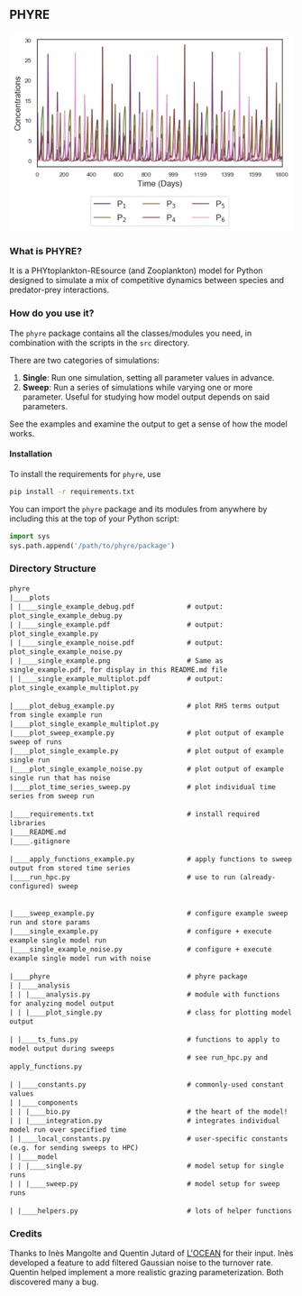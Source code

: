 ## PHYRE

![single example time series plot](assets/single_example.png)

### What is PHYRE?

It is a PHYtoplankton-REsource (and Zooplankton) model for Python designed to simulate 
a mix of competitive dynamics between species and predator-prey interactions.

### How do you use it?

The `phyre` package contains all the classes/modules you need, in combination with the scripts in the `src` directory.

There are two categories of simulations:

1. **Single**: Run one simulation, setting all parameter values in advance.
1. **Sweep**: Run a series of simulations while varying one or more parameter. Useful for studying how model output depends on said parameters.

See the examples and examine the output to get a sense of how the model works.

#### Installation

To install the requirements for `phyre`, use

```bash
pip install -r requirements.txt
```

You can import the `phyre` package and its modules from anywhere by including this
 at the top of your Python script:

```python
import sys
sys.path.append('/path/to/phyre/package')
```

### Directory Structure

<pre class="language-bash"><code class="language-bash">phyre
|____plots
| |____single_example_debug.pdf             # output: plot_single_example_debug.py
| |____single_example.pdf                   # output: plot_single_example.py
| |____single_example_noise.pdf             # output: plot_single_example_noise.py
| |____single_example.png                   # Same as single_example.pdf, for display in this README.md file
| |____single_example_multiplot.pdf         # output: plot_single_example_multiplot.py

|____plot_debug_example.py                  # plot RHS terms output from single example run
|____plot_single_example_multiplot.py
|____plot_sweep_example.py                  # plot output of example sweep of runs
|____plot_single_example.py                 # plot output of example single run 
|____plot_single_example_noise.py           # plot output of example single run that has noise
|____plot_time_series_sweep.py              # plot individual time series from sweep run

|____requirements.txt                       # install required libraries
|____README.md
|____.gitignore

|____apply_functions_example.py             # apply functions to sweep output from stored time series
|____run_hpc.py                             # use to run (already-configured) sweep


|____sweep_example.py                       # configure example sweep run and store params
|____single_example.py                      # configure + execute example single model run
|____single_example_noise.py                # configure + execute example single model run with noise

|____phyre                                  # phyre package
| |____analysis     
| | |____analysis.py                        # module with functions for analyzing model output
| | |____plot_single.py                     # class for plotting model output

| |____ts_funs.py                           # functions to apply to model output during sweeps 
                                            # see run_hpc.py and apply_functions.py 

| |____constants.py                         # commonly-used constant values
| |____components
| | |____bio.py                             # the heart of the model! 
| | |____integration.py                     # integrates individual model run over specified time
| |____local_constants.py                   # user-specific constants (e.g. for sending sweeps to HPC)
| |____model
| | |____single.py                          # model setup for single runs
| | |____sweep.py                           # model setup for sweep runs

| |____helpers.py                           # lots of helper functions
</code></pre>

### Credits

Thanks to Inès Mangolte and Quentin Jutard of [L'OCEAN](http://www.access-eu.org/en/partners/description_partners.html) for their input. 
Inès developed a feature to add filtered Gaussian noise to the turnover rate. 
Quentin helped implement a more realistic grazing parameterization. 
Both discovered many a bug.
